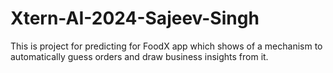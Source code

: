 # Xtern-AI-2024-Sajeev-Singh
This is project for predicting for FoodX app which shows of a mechanism to automatically guess orders and draw business insights from it.
